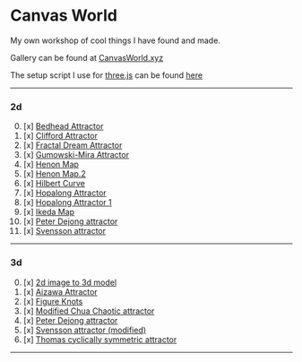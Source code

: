 
# Canvas World

My own workshop of cool things I have found and made.

Gallery can be found at [CanvasWorld.xyz](http://CanvasWorld.xyz)

The setup script I use for [three.js](https://threejs.org/) can be found [here](/ThreeSetup.js)

----


### 2d
0. [x] [Bedhead Attractor](http://canvasworld.xyz/2d_Bedhead_Attractor)
1. [x] [Clifford Attractor](http://canvasworld.xyz/2d_Clifford_Attractor)
2. [x] [Fractal Dream Attractor](http://canvasworld.xyz/2d_Fractal_Dream_Attractor)
3. [x] [Gumowski-Mira Attractor](http://canvasworld.xyz/2d_Gumowski-Mira_Attractor)
4. [x] [Henon Map](http://canvasworld.xyz/2d_Henon_Map)
5. [x] [Henon Map.2](http://canvasworld.xyz/2d_Henon_Map.2)
6. [x] [Hilbert Curve](http://canvasworld.xyz/2d_Hilbert_Curve)
7. [x] [Hopalong Attractor](http://canvasworld.xyz/2d_Hopalong_Attractor)
8. [x] [Hopalong Attractor 1](http://canvasworld.xyz/2d_Hopalong_Attractor_1)
9. [x] [Ikeda Map](http://canvasworld.xyz/2d_Ikeda_Map)
10. [x] [Peter Dejong attractor](http://canvasworld.xyz/2d_Peter_Dejong_attractor)
11. [x] [Svensson attractor](http://canvasworld.xyz/2d_Svensson_attractor)
---
### 3d
0. [x] [2d image to 3d model](http://canvasworld.xyz/3d_2d_image_to_3d_model)
1. [x] [Aizawa Attractor](http://canvasworld.xyz/3d_Aizawa_Attractor)
2. [x] [Figure Knots](http://canvasworld.xyz/3d_Figure_Knots)
3. [x] [Modified Chua Chaotic attractor](http://canvasworld.xyz/3d_Modified_Chua_Chaotic_attractor)
4. [x] [Peter Dejong attractor](http://canvasworld.xyz/3d_Peter_Dejong_attractor)
5. [x] [Svensson attractor (modified)](http://canvasworld.xyz/3d_Svensson_attractor_(modified))
6. [x] [Thomas cyclically symmetric attractor](http://canvasworld.xyz/3d_Thomas_cyclically_symmetric_attractor)
---
